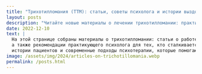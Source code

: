```yaml
---
title: "Трихотилломания (ТТМ): статьи, советы психолога и истории выздоровления"
layout: posts
description: "Читайте новые материалы о лечении трихотилломании: практики, советы психолога при выдергивании волос и опыт пациентов. Узнайте, какая поддержка действительно помогает."
date: 2022-12-10
text: |
  На этой странице собраны материалы о трихотилломании: статьи о работе с этим состоянием, советы по самопомощи и поддержке, 
  а также рекомендации практикующего психолога для тех, кто сталкивается с выдергиванием волос. Помимо практики здесь собраны,
  истории пациентов и современные подходы психотерапии, которые помогают справиться с этим состоянием.
image: /assets/img/2024/articles-on-trichotillomania.webp
permalink: /posts.html
---
```

